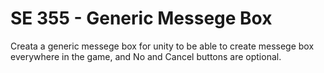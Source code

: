 # SE 355 - Generic Messege Box 
Creata a generic messege box for unity to be able to create messege box everywhere in the game, 
and No and Cancel buttons are optional.
